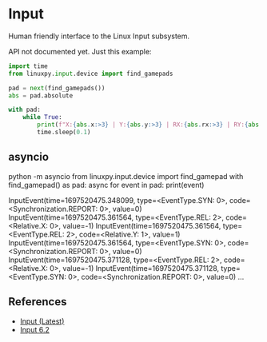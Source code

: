 # Input

Human friendly interface to the Linux Input subsystem.

API not documented yet. Just this example:

```python
import time
from linuxpy.input.device import find_gamepads

pad = next(find_gamepads())
abs = pad.absolute

with pad:
    while True:
	    print(f"X:{abs.x:>3} | Y:{abs.y:>3} | RX:{abs.rx:>3} | RY:{abs.ry:>3}", end="\r", flush=True)
	    time.sleep(0.1)
```

## asyncio

<div class="termy" data-ty-macos>
  <span data-ty="input" data-ty-prompt="$">python -m asyncio</span>
  <span data-ty="input" data-ty-prompt=">>>">from linuxpy.input.device import find_gamepad</span>
  <span data-ty="input" data-ty-prompt=">>>">with find_gamepad() as pad:</span>
  <span data-ty="input" data-ty-prompt="...">    async for event in pad:</span>
  <span data-ty="input" data-ty-prompt="...">        print(event)</span>

  <span data-ty data-ty-delay="200">InputEvent(time=1697520475.348099, type=&lt;EventType.SYN: 0>, code=&lt;Synchronization.REPORT: 0>, value=0)</span>
  <span data-ty data-ty-delay="200">InputEvent(time=1697520475.361564, type=&lt;EventType.REL: 2>, code=&lt;Relative.X: 0>, value=-1)</span>
  <span data-ty data-ty-delay="200">InputEvent(time=1697520475.361564, type=&lt;EventType.REL: 2>, code=&lt;Relative.Y: 1>, value=1)</span>
  <span data-ty data-ty-delay="200">InputEvent(time=1697520475.361564, type=&lt;EventType.SYN: 0>, code=&lt;Synchronization.REPORT: 0>, value=0)</span>
  <span data-ty data-ty-delay="200">InputEvent(time=1697520475.371128, type=&lt;EventType.REL: 2>, code=&lt;Relative.X: 0>, value=-1)</span>
  <span data-ty data-ty-delay="200">InputEvent(time=1697520475.371128, type=&lt;EventType.SYN: 0>, code=&lt;Synchronization.REPORT: 0>, value=0)</span>
  <span data-ty data-ty-delay="200">...</span>
</div>


## References

* [Input (Latest)](https://www.kernel.org/doc/html/latest/input/)
* [Input 6.2](https://www.kernel.org/doc/html/v6.2/input/)
